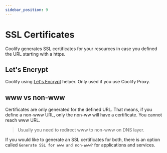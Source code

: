 ```yaml
---
sidebar_position: 9
---
```


# SSL Certificates

Coolify generates SSL certificates for your resources in case you defined the URL starting with a https. 

## Let's Encrypt
Coolify using [Let's Encrypt](https://letsencrypt.org/) helper. Only used if you use Coolify Proxy. 

## www vs non-www
Certificates are only generated for the defined URL. That means, if you define a non-www URL, only the non-ww will have a certificate. You cannot reach www URL. 

>Usually you need to redirect www to non-www on DNS layer.

If you would like to generate an SSL certificates for both, there is an option called `Generate SSL for www and non-www?` for applications and services.